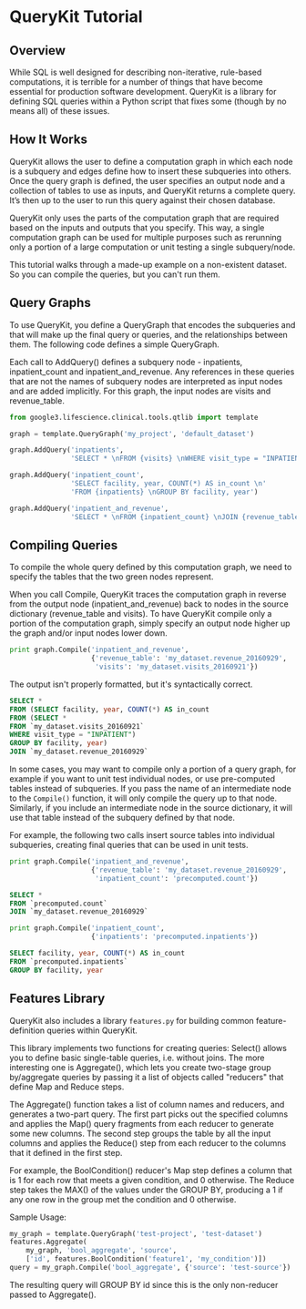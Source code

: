 # QueryKit Tutorial

## Overview

While SQL is well designed for describing non-iterative, rule-based computations,
it is terrible for a number of things that have become essential for
production software development. QueryKit is a library for defining SQL queries
within a Python script that fixes some (though by no means all) of these issues.

## How It Works

QueryKit allows the user to define a computation graph in which each node is a
subquery and edges define how to insert these subqueries into others. Once the
query graph is defined, the user specifies an output node and a collection of
tables to use as inputs, and QueryKit returns a complete query. It’s then up to
the user to run this query against their chosen database.

QueryKit only uses the parts of the computation graph that are required based on
the inputs and outputs that you specify. This way, a single computation graph
can be used for multiple purposes such as rerunning only a portion of a large
computation or unit testing a single subquery/node.

This tutorial walks through a made-up example on a non-existent dataset. So you
can compile the queries, but you can't run them.


## Query Graphs

To use QueryKit, you define a QueryGraph that encodes the subqueries and that will
make up the final query or queries, and the relationships between them. The
following code defines a simple QueryGraph.

Each call to AddQuery() defines a subquery node - inpatients, inpatient_count
and inpatient_and_revenue. Any references in these queries that are not the
names of subquery nodes are interpreted as input nodes and are added implicitly.
For this graph, the input nodes are visits and revenue_table.

```python
from google3.lifescience.clinical.tools.qtlib import template

graph = template.QueryGraph('my_project', 'default_dataset')

graph.AddQuery('inpatients',
               'SELECT * \nFROM {visits} \nWHERE visit_type = "INPATIENT"')

graph.AddQuery('inpatient_count',
               'SELECT facility, year, COUNT(*) AS in_count \n'
               'FROM {inpatients} \nGROUP BY facility, year')

graph.AddQuery('inpatient_and_revenue',
               'SELECT * \nFROM {inpatient_count} \nJOIN {revenue_table}')
```

## Compiling Queries

To compile the whole query defined by this computation graph, we need to specify
the tables that the two green nodes represent.

When you call Compile, QueryKit traces the computation graph in reverse from the
output node (inpatient_and_revenue) back to nodes in the source dictionary
(revenue_table and visits). To have QueryKit compile only a portion of the
computation graph, simply specify an output node higher up the graph and/or
input nodes lower down.

```python
print graph.Compile('inpatient_and_revenue',
                    {'revenue_table': 'my_dataset.revenue_20160929',
                     'visits': 'my_dataset.visits_20160921'})
```

The output isn't properly formatted, but it's syntactically correct.

```sql
SELECT *
FROM (SELECT facility, year, COUNT(*) AS in_count
FROM (SELECT *
FROM `my_dataset.visits_20160921`
WHERE visit_type = "INPATIENT")
GROUP BY facility, year)
JOIN `my_dataset.revenue_20160929`
```

In some cases, you may want to compile only a portion of a query graph, for
example if you want to unit test individual nodes, or use pre-computed
tables instead of subqueries. If you pass the name of an intermediate node
to the `Compile()` function, it will only compile the query up to that node.
Similarly, if you include an intermediate node in the source dictionary, it
will use that table instead of the subquery defined by that node.

For example, the following two calls insert source tables into individual
subqueries, creating final queries that can be used in unit tests.

```python
print graph.Compile('inpatient_and_revenue',
                    {'revenue_table': 'my_dataset.revenue_20160929',
                     'inpatient_count': 'precomputed.count'})
```

```SQL
SELECT *
FROM `precomputed.count`
JOIN `my_dataset.revenue_20160929`
```

```python
print graph.Compile('inpatient_count',
                    {'inpatients': 'precomputed.inpatients'})
```


```SQL
SELECT facility, year, COUNT(*) AS in_count
FROM `precomputed.inpatients`
GROUP BY facility, year
```

## Features Library

QueryKit also includes a library `features.py` for building common
feature-definition queries within QueryKit.

This library implements two functions for creating queries: Select() allows you
to define basic single-table queries, i.e. without joins. The more interesting
one is Aggregate(), which lets you create two-stage group by/aggregate queries
by passing it a list of objects called "reducers" that define Map and Reduce
steps.

The Aggregate() function takes a list of column names and reducers, and
generates a two-part query. The first part picks out the specified columns
and applies the Map() query fragments from each reducer to generate some new
columns. The second step groups the table by all the input columns and applies
the Reduce() step from each reducer to the columns that it defined in the first
step.

For example, the BoolCondition() reducer's Map step defines a column that is
1 for each row that meets a given condition, and 0 otherwise. The Reduce step
takes the MAX() of the values under the GROUP BY, producing a 1 if any one row
in the group met the condition and 0 otherwise.

Sample Usage:

```python
my_graph = template.QueryGraph('test-project', 'test-dataset')
features.Aggregate(
    my_graph, 'bool_aggregate', 'source',
    ['id', features.BoolCondition('feature1', 'my_condition')])
query = my_graph.Compile('bool_aggregate', {'source': 'test-source'})
```

The resulting query will GROUP BY id since this is the only non-reducer passed
to Aggregate().
